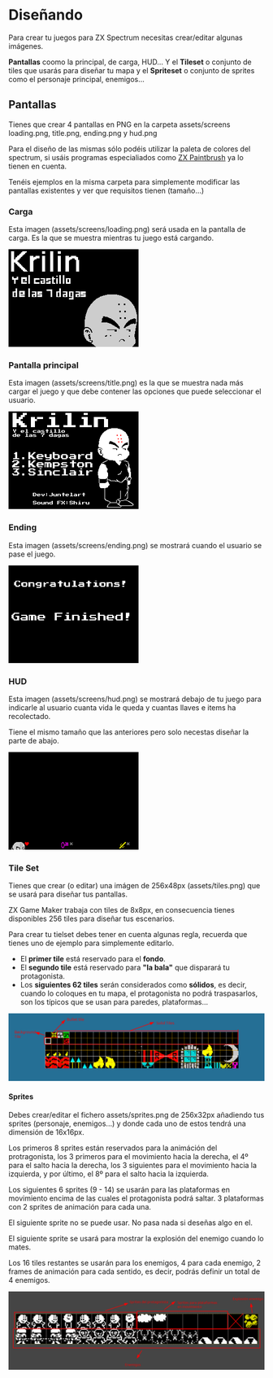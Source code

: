 # Diseñando

Para crear tu juegos para ZX Spectrum necesitas crear/editar algunas imágenes.

**Pantallas** coomo la principal, de carga, HUD... Y el **Tileset** o conjunto de tiles que usarás para diseñar tu mapa y el **Spriteset** o conjunto de sprites como el personaje principal, enemigos...

## Pantallas

Tienes que crear 4 pantallas en PNG en la carpeta assets/screens loading.png, title.png, ending.png y hud.png

Para el diseño de las mismas sólo podéis utilizar la paleta de colores del spectrum, si usáis programas especialiados como [ZX Paintbrush](https://sourcesolutions.itch.io/zx-paintbrush) ya lo tienen en cuenta.

Tenéis ejemplos en la misma carpeta para simplemente modificar las pantallas existentes y ver que requisitos tienen (tamaño...)

### Carga

Esta imagen (assets/screens/loading.png) será usada en la pantalla de carga. Es la que se muestra mientras tu juego está cargando.

![](images/loading.png)

### Pantalla principal

Esta imagen (assets/screens/title.png) es la que se muestra nada más cargar el juego y que debe contener las opciones que puede seleccionar el usuario.

![](images/title.png)

### Ending

Esta imagen (assets/screens/ending.png) se mostrará cuando el usuario se pase el juego.

![](images/ending.png)

### HUD


Esta imagen (assets/screens/hud.png) se mostrará debajo de tu juego para indicarle al usuario cuanta vida le queda y cuantas llaves e items ha recolectado.

Tiene el mismo tamaño que las anteriores pero solo necestas diseñar la parte de abajo.

![](images/hud.png)

### Tile Set

Tienes que crear (o editar) una imágen de 256x48px (assets/tiles.png) que se usará para diseñar tus pantallas.

ZX Game Maker trabaja con tiles de 8x8px, en consecuencia tienes disponibles 256 tiles para diseñar tus escenarios.

Para crear tu tielset debes tener en cuenta algunas regla, recuerda que tienes uno de ejemplo para simplemente editarlo.

* El **primer tile** está reservado para el **fondo**.
* El **segundo tile** está reservado para **"la bala"** que disparará tu protagonista.
* Los **siguientes 62 tiles** serán considerados como **sólidos**, es decir, cuando lo coloques en tu mapa, el protagonista no podrá traspasarlos, son los típicos que se usan para paredes, plataformas...

![](./images/tiles.png)

#### Sprites

Debes crear/editar el fichero assets/sprites.png de 256x32px añadiendo tus sprites (personaje, enemigos...) y donde cada uno de estos tendrá una dimensión de 16x16px.

Los primeros 8 sprites están reservados para la animáción del protragonista, los 3 primeros para el movimiento hacia la derecha, el 4º para el salto hacia la derecha, los 3 siguientes para el movimiento hacia la izquierda, y por último, el 8º para el salto hacia la izquierda.

Los siguientes 6 sprites (9 - 14) se usarán para las plataformas en movimiento encima de las cuales el protagonista podrá saltar. 3 plataformas con 2 sprites de animación para cada una.

El siguiente sprite no se puede usar. No pasa nada si deseñas algo en el.

El siguiente sprite se usará para mostrar la explosión del enemigo cuando lo mates.

Los 16 tiles restantes se usarán para los enemigos, 4 para cada enemigo, 2 frames de animación para cada sentido, es decir, podrás definir un total de 4 enemigos.


![](./images/sprites.png)